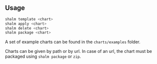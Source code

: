 ## Usage

```bash
shalm template <chart>
shalm apply <chart>
shalm delete <chart>
shalm package <chart>
```

A set of example charts can be found in the `charts/examples` folder.

Charts can be given by path or by url. In case of an url, the chart must be packaged using `shalm package` or `zip`.
